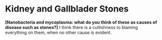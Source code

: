 # Kidney and Gallblader Stones

**[Nanobacteria and mycoplasma: what do you think of these as causes of disease such as stones?]**
I think there is a cultishness to blaming everything on them, when no other cause is evident.